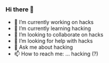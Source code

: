 ### Hi there 👋

- 🔭 I’m currently working on hacks
- 🌱 I’m currently learning hacking
- 👯 I’m looking to collaborate on hacks
- 🤔 I’m looking for help with hacks
- 💬 Ask me about hacking
- 📫 How to reach me: ... hacking (?)
